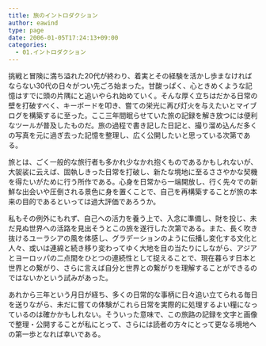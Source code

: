 ```yaml
---
title: 旅のイントロダクション
author: eawind
type: page
date: 2006-01-05T17:24:13+09:00
categories:
  - 01.イントロダクション
---
```

挑戦と冒険に満ち溢れた20代が終わり、着実とその経験を活かし歩まなければならない30代の日々がつい先ごろ始まった。甘酸っぱく、心ときめくような記憶はすでに頭の片隅にと追いやられ始めていく。そんな厚く立ちはだかる日常の壁を打破すべく、キーボードを叩き、嘗ての栄光に再び灯火を与えたいとマイブログを構築するに至った。ここ三年間眠らせていた旅の記録を解き放つには便利なツールが普及したものだ。旅の過程で書き記した日記と、撮り溜め込んだ多くの写真を元に過ぎ去った記憶を整理し、広く公開したいと思っている次第である。

旅とは、ごく一般的な旅行者も多かれ少なかれ抱くものであるかもしれないが、大袈裟に云えば、固執しきった日常を打破し、新たな境地に至るささやかな契機を得たいがために行う所作である。心身を日常から一端開放し、行く先々での新鮮な出会いや圧倒される景色に身を置くことで、自己を再構築することが旅の本来の目的であるといっては過大評価であろうか。

私もその例外にもれず、自己への活力を養う上で、入念に準備し、財を投じ、未だ見ぬ世界への活路を見出そうとこの旅を遂行した次第である。また、長く吹き抜けるユーラシアの風を体感し、グラデーションのように伝播し変化する文化と人々、或いは連綿と続き移り変わってゆく大地を目の当たりにしながら、アジアとヨーロッパの二点間をひとつの連続性として捉えることで、現在暮らす日本と世界との繋がり、さらに言えば自分と世界との繋がりを理解することができるのではないかという試みがあった。

あれから三年という月日が経ち、多くの日常的な事柄に日々追い立てられる毎日を送りながら、未だに嘗ての体験がこれら日常を実際的に処理するよい糧になっているのは確かかもしれない。そういった意味で、この旅路の記録を文字と画像で整理・公開することが私にとって、さらには読者の方々にとって更なる境地への第一歩となれば幸いである。

